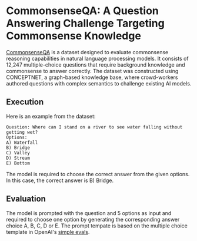 # CommonsenseQA: A Question Answering Challenge Targeting Commonsense Knowledge

[CommonsenseQA](https://arxiv.org/pdf/1811.00937) is a dataset designed to evaluate commonsense reasoning capabilities in natural language processing models. It consists of 12,247 multiple-choice questions that require background knowledge and commonsense to answer correctly. The dataset was constructed using CONCEPTNET, a graph-based knowledge base, where crowd-workers authored questions with complex semantics to challenge existing AI models.

## Execution
Here is an example from the dataset:
```
Question: Where can I stand on a river to see water falling without getting wet?
Options: 
A) Waterfall 
B) Bridge 
C) Valley 
D) Stream 
E) Bottom
```
The model is required to choose the correct answer from the given options. In this case, the correct answer is B) Bridge.

## Evaluation
The model is prompted with the question and 5 options as input and required to choose one option by generating the corresponding answer choice A, B, C, D or E. The prompt tempate is based on the multiple choice template in OpenAI's [simple evals](https://github.com/openai/simple-evals/blob/main/mmlu_eval.py).
